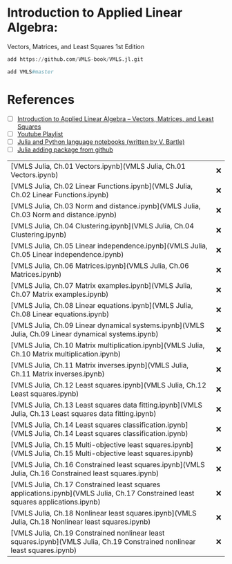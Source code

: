 # Introduction to Applied Linear Algebra: 

Vectors, Matrices, and Least Squares 1st Edition


```Julia
add https://github.com/VMLS-book/VMLS.jl.git
```

```Julia
add VMLS#master
```


# References

- [ ] [Introduction to Applied Linear Algebra – Vectors, Matrices, and Least Squares](https://web.stanford.edu/~boyd/vmls/)
- [ ] [Youtube Playlist](https://youtube.com/playlist?list=PLoROMvodv4rMz-WbFQtNUsUElIh2cPmN9&feature=shared)
- [ ] [Julia and Python language notebooks (written by V. Bartle)](https://github.com/vbartle/VMLS-Companions)
- [ ] [Julia adding package from github](https://stackoverflow.com/questions/65914480/julia-adding-package-from-github)

| | |
|-|-|
| [VMLS Julia, Ch.01 Vectors.ipynb](VMLS Julia, Ch.01 Vectors.ipynb) | :x: |
| [VMLS Julia, Ch.02 Linear Functions.ipynb](VMLS Julia, Ch.02 Linear Functions.ipynb) | :x: |
| [VMLS Julia, Ch.03 Norm and distance.ipynb](VMLS Julia, Ch.03 Norm and distance.ipynb) | :x: |
| [VMLS Julia, Ch.04 Clustering.ipynb](VMLS Julia, Ch.04 Clustering.ipynb) | :x: |
| [VMLS Julia, Ch.05 Linear independence.ipynb](VMLS Julia, Ch.05 Linear independence.ipynb) | :x: |
| [VMLS Julia, Ch.06 Matrices.ipynb](VMLS Julia, Ch.06 Matrices.ipynb) | :x: |
| [VMLS Julia, Ch.07 Matrix examples.ipynb](VMLS Julia, Ch.07 Matrix examples.ipynb) | :x: |
| [VMLS Julia, Ch.08 Linear equations.ipynb](VMLS Julia, Ch.08 Linear equations.ipynb) | :x: |
| [VMLS Julia, Ch.09 Linear dynamical systems.ipynb](VMLS Julia, Ch.09 Linear dynamical systems.ipynb) | :x: |
| [VMLS Julia, Ch.10 Matrix multiplication.ipynb](VMLS Julia, Ch.10 Matrix multiplication.ipynb) | :x: |
| [VMLS Julia, Ch.11 Matrix inverses.ipynb](VMLS Julia, Ch.11 Matrix inverses.ipynb) | :x: |
| [VMLS Julia, Ch.12 Least squares.ipynb](VMLS Julia, Ch.12 Least squares.ipynb) | :x: |
| [VMLS Julia, Ch.13 Least squares data fitting.ipynb](VMLS Julia, Ch.13 Least squares data fitting.ipynb) | :x: |
| [VMLS Julia, Ch.14 Least squares classification.ipynb](VMLS Julia, Ch.14 Least squares classification.ipynb) | :x: |
| [VMLS Julia, Ch.15 Multi-objective least squares.ipynb](VMLS Julia, Ch.15 Multi-objective least squares.ipynb) | :x: |
| [VMLS Julia, Ch.16 Constrained least squares.ipynb](VMLS Julia, Ch.16 Constrained least squares.ipynb) | :x: |
| [VMLS Julia, Ch.17 Constrained least squares applications.ipynb](VMLS Julia, Ch.17 Constrained least squares applications.ipynb) | :x: |
| [VMLS Julia, Ch.18 Nonlinear least squares.ipynb](VMLS Julia, Ch.18 Nonlinear least squares.ipynb) | :x: |
| [VMLS Julia, Ch.19 Constrained nonlinear least squares.ipynb](VMLS Julia, Ch.19 Constrained nonlinear least squares.ipynb) | :x: |
